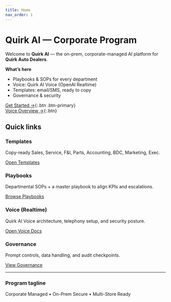 ```yaml
---
title: Home
nav_order: 1
---
```


# Quirk AI — Corporate Program
Welcome to **Quirk AI** — the on-prem, corporate-managed AI platform for **Quirk Auto Dealers**.

<div class="hero">

**What’s here**
- Playbooks & SOPs for every department  
- Voice: Quirk AI Voice (OpenAI Realtime)  
- Templates: email/SMS, ready to copy  
- Governance & security

[Get Started →](/quirk-closedai/templates/){:.btn .btn-primary}  
[Voice Overview →](/quirk-closedai/docs/voice/overview){:.btn}

</div>

## Quick links

<div class="grid">
  <div class="card">
    <h3>Templates</h3>
    <p>Copy-ready Sales, Service, F&I, Parts, Accounting, BDC, Marketing, Exec.</p>
    <p><a class="btn btn-primary" href="/quirk-closedai/templates/">Open Templates</a></p>
  </div>
  <div class="card">
    <h3>Playbooks</h3>
    <p>Departmental SOPs + a master playbook to align KPIs and escalations.</p>
    <p><a class="btn" href="/quirk-closedai/docs/playbooks/README">Browse Playbooks</a></p>
  </div>
  <div class="card">
    <h3>Voice (Realtime)</h3>
    <p>Quirk AI Voice architecture, telephony setup, and security posture.</p>
    <p><a class="btn" href="/quirk-closedai/docs/voice/overview">Open Voice Docs</a></p>
  </div>
  <div class="card">
    <h3>Governance</h3>
    <p>Prompt controls, data handling, and audit checkpoints.</p>
    <p><a class="btn" href="/quirk-closedai/docs/governance">View Governance</a></p>
  </div>
</div>

---

### Program tagline
<span class="badge">Corporate</span> Managed • <span class="badge">On-Prem</span> Secure • <span class="badge">Multi-Store</span> Ready
